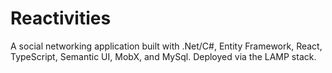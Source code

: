 # Reactivities
A social networking application built with .Net/C#, Entity Framework, React, TypeScript, Semantic UI, MobX, and MySql. Deployed via the LAMP stack.
